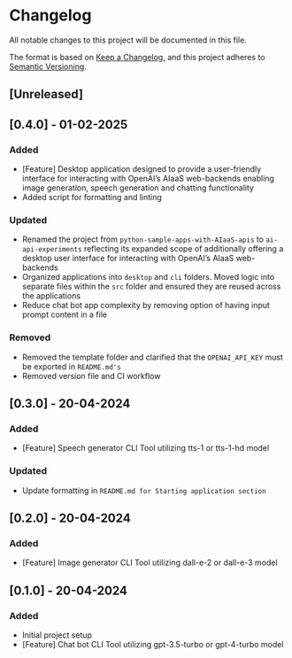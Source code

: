 # Changelog

All notable changes to this project will be documented in this file.

The format is based on [Keep a Changelog](https://keepachangelog.com/en/1.0.0/),
and this project adheres to [Semantic Versioning](https://semver.org/spec/v2.0.0.html).

## [Unreleased]

## [0.4.0] - 01-02-2025

### Added

- [Feature] Desktop application designed to provide a user-friendly interface for interacting with OpenAI’s AIaaS web-backends enabling image generation, speech generation and chatting functionality
- Added script for formatting and linting

### Updated

- Renamed the project from `python-sample-apps-with-AIaaS-apis` to `ai-api-experiments` reflecting its expanded scope of additionally offering a desktop user interface for interacting with OpenAI’s AIaaS web-backends
- Organized applications into `desktop` and `cli` folders. Moved logic into separate files within the `src` folder and ensured they are reused across the applications 
- Reduce chat bot app complexity by removing option of having input prompt content in a file

### Removed 

- Removed the template folder and clarified that the `OPENAI_API_KEY` must be exported in `README.md's`
- Removed version file and CI workflow

## [0.3.0] - 20-04-2024

### Added

- [Feature] Speech generator CLI Tool utilizing tts-1 or tts-1-hd model

### Updated

- Update formatting in `README.md for Starting application section`

## [0.2.0] - 20-04-2024

### Added

- [Feature] Image generator CLI Tool utilizing dall-e-2 or dall-e-3 model

## [0.1.0] - 20-04-2024

### Added

- Initial project setup
- [Feature] Chat bot CLI Tool utilizing gpt-3.5-turbo or gpt-4-turbo model